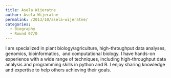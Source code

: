 ```yaml
---
title: Asela Wijeratne
author: Asela Wijeratne
permalink: /2013/10/asela-wijeratne/
categories:
  - Biography
  - Round 07/0
---
```

I am specialized in plant biology/agriculture, high-throughput data analyses, genomics, bioinformatics,  and computational biology. I have hands-on experience with a wide range of techniques, including high-throughput data analysis and programming skills in python and R. I enjoy sharing knowledge and expertise to help others achieving their goals.
